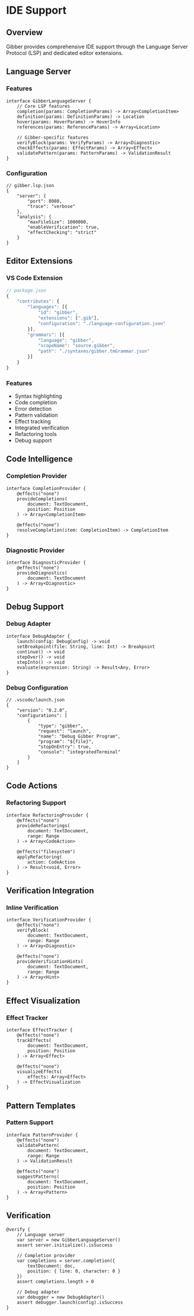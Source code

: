 # IDE Support

## Overview

Gibber provides comprehensive IDE support through the Language Server Protocol (LSP) and dedicated editor extensions.

## Language Server

### Features
```gibber
interface GibberLanguageServer {
    // Core LSP features
    completion(params: CompletionParams) -> Array<CompletionItem>
    definition(params: DefinitionParams) -> Location
    hover(params: HoverParams) -> HoverInfo
    references(params: ReferenceParams) -> Array<Location>
    
    // Gibber-specific features
    verifyBlock(params: VerifyParams) -> Array<Diagnostic>
    checkEffects(params: EffectParams) -> Array<Effect>
    validatePattern(params: PatternParams) -> ValidationResult
}
```

### Configuration
```gibber
// gibber.lsp.json
{
    "server": {
        "port": 8080,
        "trace": "verbose"
    },
    "analysis": {
        "maxFileSize": 1000000,
        "enableVerification": true,
        "effectChecking": "strict"
    }
}
```

## Editor Extensions

### VS Code Extension
```typescript
// package.json
{
    "contributes": {
        "languages": [{
            "id": "gibber",
            "extensions": [".gib"],
            "configuration": "./language-configuration.json"
        }],
        "grammars": [{
            "language": "gibber",
            "scopeName": "source.gibber",
            "path": "./syntaxes/gibber.tmGrammar.json"
        }]
    }
}
```

### Features
- Syntax highlighting
- Code completion
- Error detection
- Pattern validation
- Effect tracking
- Integrated verification
- Refactoring tools
- Debug support

## Code Intelligence

### Completion Provider
```gibber
interface CompletionProvider {
    @effects("none")
    provideCompletions(
        document: TextDocument,
        position: Position
    ) -> Array<CompletionItem>
    
    @effects("none")
    resolveCompletion(item: CompletionItem) -> CompletionItem
}
```

### Diagnostic Provider
```gibber
interface DiagnosticProvider {
    @effects("none")
    provideDiagnostics(
        document: TextDocument
    ) -> Array<Diagnostic>
}
```

## Debug Support

### Debug Adapter
```gibber
interface DebugAdapter {
    launch(config: DebugConfig) -> void
    setBreakpoint(file: String, line: Int) -> Breakpoint
    continue() -> void
    stepOver() -> void
    stepInto() -> void
    evaluate(expression: String) -> Result<Any, Error>
}
```

### Debug Configuration
```gibber
// .vscode/launch.json
{
    "version": "0.2.0",
    "configurations": [
        {
            "type": "gibber",
            "request": "launch",
            "name": "Debug Gibber Program",
            "program": "${file}",
            "stopOnEntry": true,
            "console": "integratedTerminal"
        }
    ]
}
```

## Code Actions

### Refactoring Support
```gibber
interface RefactoringProvider {
    @effects("none")
    provideRefactorings(
        document: TextDocument,
        range: Range
    ) -> Array<CodeAction>
    
    @effects("filesystem")
    applyRefactoring(
        action: CodeAction
    ) -> Result<void, Error>
}
```

## Verification Integration

### Inline Verification
```gibber
interface VerificationProvider {
    @effects("none")
    verifyBlock(
        document: TextDocument,
        range: Range
    ) -> Array<Diagnostic>
    
    @effects("none")
    provideVerificationHints(
        document: TextDocument,
        range: Range
    ) -> Array<Hint>
}
```

## Effect Visualization

### Effect Tracker
```gibber
interface EffectTracker {
    @effects("none")
    trackEffects(
        document: TextDocument,
        position: Position
    ) -> Array<Effect>
    
    @effects("none")
    visualizeEffects(
        effects: Array<Effect>
    ) -> EffectVisualization
}
```

## Pattern Templates

### Pattern Support
```gibber
interface PatternProvider {
    @effects("none")
    validatePattern(
        document: TextDocument,
        range: Range
    ) -> ValidationResult
    
    @effects("none")
    suggestPatterns(
        document: TextDocument,
        position: Position
    ) -> Array<Pattern>
}
```

## Verification

```gibber
@verify {
    // Language server
    var server = new GibberLanguageServer()
    assert server.initialize().isSuccess
    
    // Completion provider
    var completions = server.completion({
        textDocument: doc,
        position: { line: 0, character: 0 }
    })
    assert completions.length > 0
    
    // Debug adapter
    var debugger = new DebugAdapter()
    assert debugger.launch(config).isSuccess
}
``` 